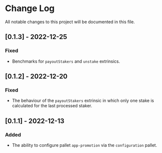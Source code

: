 # Change Log

All notable changes to this project will be documented in this file.

<!-- bureaucrate goes here -->

## [0.1.3] - 2022-12-25

### Fixed

- Benchmarks for `payoutStakers` and `unstake` extrinsics.

## [0.1.2] - 2022-12-20

### Fixed

- The behaviour of the `payoutStakers` extrinsic
  in which only one stake is calculated for the last processed staker.

## [0.1.1] - 2022-12-13

### Added

- The ability to configure pallet `app-promotion` via the `configuration` pallet.
